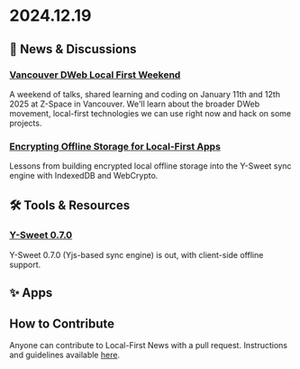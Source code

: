 # 2024.12.19

## 📰 News & Discussions

### [Vancouver DWeb Local First Weekend](https://lu.ma/2ul5uwdl)
A weekend of talks, shared learning and coding on January 11th and 12th 2025 at Z-Space in Vancouver. We'll learn about the broader DWeb movement, local-first technologies we can use right now and hack on some projects.

### [Encrypting Offline Storage for Local-First Apps](https://digest.browsertech.com/archive/browsertech-digest-encrypting-offline-storage-for/)
Lessons from building encrypted local offline storage into the Y-Sweet sync engine with IndexedDB and WebCrypto.

## 🛠️ Tools & Resources

### [Y-Sweet 0.7.0](https://jamsocket.com/blog/y-sweet-offline-support)
Y-Sweet 0.7.0 (Yjs-based sync engine) is out, with client-side offline support.

## ✨ Apps


## How to Contribute
Anyone can contribute to Local-First News with a pull request. Instructions and guidelines available [here](https://github.com/localfirstnews/localfirstnews).

